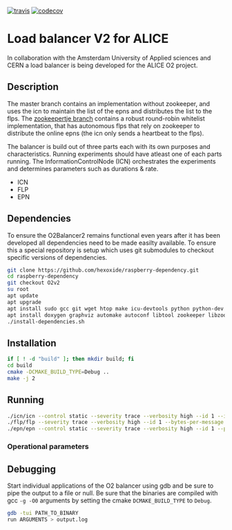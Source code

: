 [![travis](https://api.travis-ci.com/hexoxide/O2-Balancer2.svg?branch=master)](https://travis-ci.com/hexoxide/O2-Balancer2) [![codecov](https://codecov.io/gh/hexoxide/O2-Balancer2/branch/master/graph/badge.svg)](https://codecov.io/gh/hexoxide/O2-Balancer2)

# Load balancer V2 for ALICE
In collaboration with the Amsterdam University of Applied sciences and CERN a load balancer is being developed for the ALICE O2 project.

## Description
The master branch contains an implementation without zookeeper, and uses the icn to maintain the list of the epns and distributes the list to the flps. The [zookeepertje branch](https://github.com/hexoxide/O2-Balancer2/tree/zookeepertje) contains a robust round-robin whitelist implementation, that has autonomous flps that rely on zookeeper to distribute the online epns (the icn only sends a heartbeat to the flps).

The balancer is build out of three parts each with its own purposes and characteristics. Running experiments should have atleast one of each parts running. The InformationControlNode (ICN) orchestrates the experiments and determines parameters such as durations & rate.

* ICN
* FLP
* EPN

## Dependencies
To ensure the O2Balancer2 remains functional even years after it has been developed all dependencies need to be made easilty available. To ensure this a special repository is setup which uses git submodules to checkout specific versions of dependencies.

```bash
git clone https://github.com/hexoxide/raspberry-dependency.git
cd raspberry-dependency
git checkout O2v2
su root
apt update
apt upgrade
apt install sudo gcc git wget htop make icu-devtools python python-dev ant libcppunit-dev
apt install doxygen graphviz automake autoconf libtool zookeeper libzookeeper-mt-dev
./install-dependencies.sh
```

## Installation

```bash
if [ ! -d "build" ]; then mkdir build; fi
cd build
cmake -DCMAKE_BUILD_TYPE=Debug ..
make -j 2
```

## Running

```bash
./icn/icn --control static --severity trace --verbosity high --id 1 --iterations 500 --rate 50 --channel-config name=broadcast,type=pub,method=bind,rateLogging=1,address=tcp://*:5005 name=feedback,type=pull,method=bind,rateLogging=1,address=tcp://*:5000
./flp/flp --severity trace --verbosity high --id 1 --bytes-per-message 2097152 --channel-config name=broadcast,type=sub,method=connect,rateLogging=1,address=tcp://localhost:5005
./epn/epn --control static --severity trace --verbosity high --id 1 --primary-interface lo --num-flp 10 --channel-config name=1,type=pull,method=bind,address=tcp://localhost:5555,rateLogging=1 name=feedback,type=push,method=connect,address=tcp://localhost:5000
```

### Operational parameters


## Debugging
Start individual applications of the O2 balancer using gdb and be sure to pipe the output to a file or null. Be sure that the binaries are compiled with gcc `-g -O0` arguments by setting the cmake `DCMAKE_BUILD_TYPE` to `Debug`.

```bash
gdb -tui PATH_TO_BINARY
run ARGUMENTS > output.log
```
